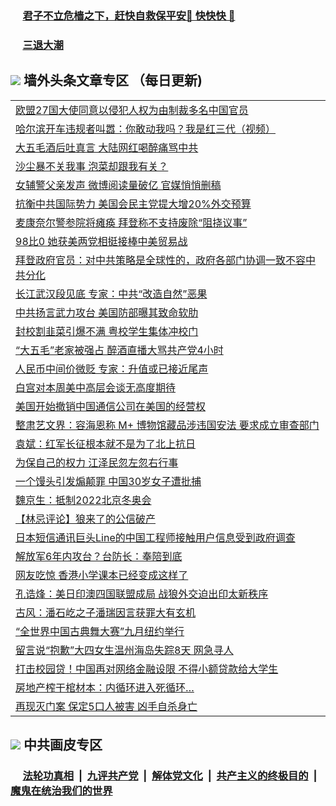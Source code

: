 
 ### &nbsp;&nbsp;&nbsp;&nbsp; [君子不立危樯之下，赶快自救保平安🍎 快快快 📩](https://github.com/pwgy/td/blob/master/README.md)

 ### &nbsp;&nbsp;&nbsp;&nbsp; [三退大潮](https://www.xkide.work/?key=pmaqilqynqnqirmb&pin=18462919&ag=ogQuit&from=pw2) 

## <img src="https://img.icons8.com/cute-clipart/2x/circled-right.png"> 墙外头条文章专区 （每日更新)

<Table>
<tr><td colspan="2" align="left"><a href="https://rzzbzjqi.xhuyd.press/?name=c1352086&key=encdeuyadochlaxz&from=pw2">欧盟27国大使同意以侵犯人权为由制裁多名中国官员</a></td></tr>
<tr><td colspan="2" align="left"><a href="https://rzzbzjqi.xhuyd.press/?name=c1352275&key=encdeuyadochlaxz&from=pw2">哈尔滨开车违规者叫嚣：你敢动我吗？我是红三代（视频）</a></td></tr>
<tr><td colspan="2" align="left"><a href="https://rzzbzjqi.xhuyd.press/?name=c1352276&key=encdeuyadochlaxz&from=pw2">大五毛酒后吐真言 大陆网红喝醉痛骂中共</a></td></tr>
<tr><td colspan="2" align="left"><a href="https://rzzbzjqi.xhuyd.press/?name=c1352258&key=encdeuyadochlaxz&from=pw2">沙尘暴不关我事 泡菜却跟我有关？</a></td></tr>
<tr><td colspan="2" align="left"><a href="https://rzzbzjqi.xhuyd.press/?name=c1352226&key=encdeuyadochlaxz&from=pw2">女辅警父亲发声 微博阅读量破亿 官媒悄悄删稿</a></td></tr>
<tr><td colspan="2" align="left"><a href="https://rzzbzjqi.xhuyd.press/?name=c1352257&key=encdeuyadochlaxz&from=pw2">抗衡中共国际势力 美国会民主党提大增20%外交预算</a></td></tr>
<tr><td colspan="2" align="left"><a href="https://rzzbzjqi.xhuyd.press/?name=c1352284&key=encdeuyadochlaxz&from=pw2">麦康奈尔警参院将瘫痪 拜登称不支持废除“阻挠议事”</a></td></tr>
<tr><td colspan="2" align="left"><a href="https://rzzbzjqi.xhuyd.press/?name=c1352211&key=encdeuyadochlaxz&from=pw2">98比0 她获美两党相挺接棒中美贸易战</a></td></tr>
<tr><td colspan="2" align="left"><a href="https://rzzbzjqi.xhuyd.press/?name=c1352256&key=encdeuyadochlaxz&from=pw2">拜登政府官员：对中共策略是全球性的，政府各部门协调一致不容中共分化</a></td></tr>
<tr><td colspan="2" align="left"><a href="https://rzzbzjqi.xhuyd.press/?name=c1352279&key=encdeuyadochlaxz&from=pw2">长江武汉段见底 专家：中共“改造自然”恶果</a></td></tr>
<tr><td colspan="2" align="left"><a href="https://rzzbzjqi.xhuyd.press/?name=c1352124&key=encdeuyadochlaxz&from=pw2">中共扬言武力攻台 美国防部曝其致命软肋</a></td></tr>
<tr><td colspan="2" align="left"><a href="https://rzzbzjqi.xhuyd.press/?name=c1352241&key=encdeuyadochlaxz&from=pw2">封校割韭菜引爆不满 粤校学生集体冲校门</a></td></tr>
<tr><td colspan="2" align="left"><a href="https://rzzbzjqi.xhuyd.press/?name=c1352177&key=encdeuyadochlaxz&from=pw2">“大五毛”老家被强占 醉酒直播大骂共产党4小时</a></td></tr>
<tr><td colspan="2" align="left"><a href="https://rzzbzjqi.xhuyd.press/?name=c1352251&key=encdeuyadochlaxz&from=pw2">人民币中间价微贬 专家：升值或已接近尾声</a></td></tr>
<tr><td colspan="2" align="left"><a href="https://rzzbzjqi.xhuyd.press/?name=c1352282&key=encdeuyadochlaxz&from=pw2">白宫对本周美中高层会谈无高度期待</a></td></tr>
<tr><td colspan="2" align="left"><a href="https://rzzbzjqi.xhuyd.press/?name=c1352253&key=encdeuyadochlaxz&from=pw2">美国开始撤销中国通信公司在美国的经营权</a></td></tr>
<tr><td colspan="2" align="left"><a href="https://rzzbzjqi.xhuyd.press/?name=c1352254&key=encdeuyadochlaxz&from=pw2">整肃艺文界：容海恩称 M+ 博物馆藏品涉违国安法 要求成立审查部门</a></td></tr>
<tr><td colspan="2" align="left"><a href="https://rzzbzjqi.xhuyd.press/?name=c1352125&key=encdeuyadochlaxz&from=pw2">袁斌：红军长征根本就不是为了北上抗日</a></td></tr>
<tr><td colspan="2" align="left"><a href="https://rzzbzjqi.xhuyd.press/?name=c1352322&key=encdeuyadochlaxz&from=pw2">为保自己的权力 江泽民忽左忽右行事</a></td></tr>
<tr><td colspan="2" align="left"><a href="https://rzzbzjqi.xhuyd.press/?name=c1352234&key=encdeuyadochlaxz&from=pw2">一个馒头引发煽颠罪 中国30岁女子遭批捕</a></td></tr>
<tr><td colspan="2" align="left"><a href="https://rzzbzjqi.xhuyd.press/?name=c1352323&key=encdeuyadochlaxz&from=pw2">魏京生：抵制2022北京冬奥会</a></td></tr>
<tr><td colspan="2" align="left"><a href="https://rzzbzjqi.xhuyd.press/?name=c1352154&key=encdeuyadochlaxz&from=pw2">【林忌评论】狼来了的公信破产</a></td></tr>
<tr><td colspan="2" align="left"><a href="https://rzzbzjqi.xhuyd.press/?name=c1352255&key=encdeuyadochlaxz&from=pw2">日本短信通讯巨头Line的中国工程师接触用户信息受到政府调查</a></td></tr>
<tr><td colspan="2" align="left"><a href="https://rzzbzjqi.xhuyd.press/?name=c1352249&key=encdeuyadochlaxz&from=pw2">解放军6年内攻台？台防长：奉陪到底</a></td></tr>
<tr><td colspan="2" align="left"><a href="https://rzzbzjqi.xhuyd.press/?name=c1352236&key=encdeuyadochlaxz&from=pw2">网友吃惊 香港小学课本已经变成这样了</a></td></tr>
<tr><td colspan="2" align="left"><a href="https://rzzbzjqi.xhuyd.press/?name=c1352153&key=encdeuyadochlaxz&from=pw2">孔诰烽：美日印澳四国联盟成局 战狼外交迫出印太新秩序</a></td></tr>
<tr><td colspan="2" align="left"><a href="https://rzzbzjqi.xhuyd.press/?name=c1352156&key=encdeuyadochlaxz&from=pw2">古风：潘石屹之子潘瑞因言获罪大有玄机</a></td></tr>
<tr><td colspan="2" align="left"><a href="https://rzzbzjqi.xhuyd.press/?name=c1352283&key=encdeuyadochlaxz&from=pw2">“全世界中国古典舞大赛”九月纽约举行</a></td></tr>
<tr><td colspan="2" align="left"><a href="https://rzzbzjqi.xhuyd.press/?name=c1352187&key=encdeuyadochlaxz&from=pw2">留言说“抱歉”大四女生温州海岛失踪8天 网急寻人</a></td></tr>
<tr><td colspan="2" align="left"><a href="https://rzzbzjqi.xhuyd.press/?name=c1352281&key=encdeuyadochlaxz&from=pw2">打击校园贷！中国再对网络金融设限 不得小额贷款给大学生</a></td></tr>
<tr><td colspan="2" align="left"><a href="https://rzzbzjqi.xhuyd.press/?name=c1352203&key=encdeuyadochlaxz&from=pw2">房地产榨干棺材本：内循环进入死循环…</a></td></tr>
<tr><td colspan="2" align="left"><a href="https://rzzbzjqi.xhuyd.press/?name=c1352237&key=encdeuyadochlaxz&from=pw2">再现灭门案 保定5口人被害 凶手自杀身亡</a></td></tr>

 </Table>
 
 ## <img src="https://img.icons8.com/cute-clipart/2x/circled-right.png"> 中共画皮专区
 ### &nbsp;&nbsp;&nbsp;&nbsp; [法轮功真相](https://github.com/begood0513/basic/blob/master/README.md) &nbsp;|&nbsp; [九评共产党](https://github.com/begood0513/9ping.md/blob/master/README.md) &nbsp;|&nbsp; [解体党文化](https://github.com/begood0513/jtdwh.md/blob/master/README.md)   &nbsp;|&nbsp; [共产主义的终极目的](https://github.com/begood0513/gczydzjmd.md/blob/master/README.md) &nbsp;|&nbsp; [魔鬼在统治我们的世界](https://github.com/begood0513/gczydzjmd.md/blob/master/README.md) 
